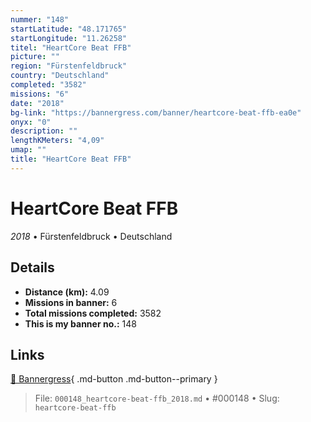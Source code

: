 ```yaml
---
nummer: "148"
startLatitude: "48.171765"
startLongitude: "11.26258"
titel: "HeartCore Beat FFB"
picture: ""
region: "Fürstenfeldbruck"
country: "Deutschland"
completed: "3582"
missions: "6"
date: "2018"
bg-link: "https://bannergress.com/banner/heartcore-beat-ffb-ea0e"
onyx: "0"
description: ""
lengthKMeters: "4,09"
umap: ""
title: "HeartCore Beat FFB"
---
```

# HeartCore Beat FFB

*2018* • Fürstenfeldbruck • Deutschland



## Details
- **Distance (km):** 4.09
- **Missions in banner:** 6
- **Total missions completed:** 3582
- **This is my banner no.:** 148




## Links
[🔗 Bannergress](https://bannergress.com/banner/heartcore-beat-ffb-ea0e){ .md-button .md-button--primary }



> File: `000148_heartcore-beat-ffb_2018.md` • #000148 • Slug: `heartcore-beat-ffb`
